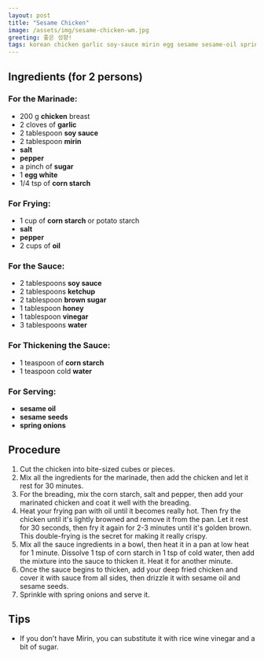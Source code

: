```yaml
---
layout: post
title: "Sesame Chicken"
image: /assets/img/sesame-chicken-wm.jpg
greeting: 좋은 성향!
tags: korean chicken garlic soy-sauce mirin egg sesame sesame-oil spring-onion
---
```


## Ingredients (for 2 persons)

### For the Marinade:

 - 200 g __chicken__ breast
 - 2 cloves of __garlic__
 - 2 tablespoon __soy sauce__
 - 2 tablespoon __mirin__ 
 - __salt__
 - __pepper__
 - a pinch of __sugar__
 - 1 __egg white__
 - 1/4 tsp of __corn starch__
 
### For Frying:
 - 1 cup of __corn starch__ or potato starch
 - __salt__ 
 - __pepper__
 - 2 cups of __oil__
 
### For the Sauce:
 - 2 tablespoons __soy sauce__
 - 2 tablespoons __ketchup__
 - 2 tablespoon __brown sugar__
 - 1 tablespoon __honey__
 - 1 tablespoon __vinegar__
 - 3 tablespoons __water__
 
### For Thickening the Sauce:

 - 1 teaspoon of __corn starch__
 - 1 teaspoon cold __water__
 
### For Serving:

 - __sesame oil__
 - __sesame seeds__
 - __spring onions__
 
## Procedure

 1. Cut the chicken into bite-sized cubes or pieces.
 1. Mix all the ingredients for the marinade, then add the chicken and let it rest for 30 minutes.
 1. For the breading, mix the corn starch, salt and pepper, then add your marinated chicken and coat it well with the breading.
 1. Heat your frying pan with oil until it becomes really hot. Then fry the chicken until it's lightly browned and remove it from the pan. Let it rest for 30 seconds, then fry it again for 2-3 minutes until it's golden brown. This double-frying is the secret for making it really crispy.
 1. Mix all the sauce ingredients in a bowl, then heat it in a pan at low heat for 1 minute. Dissolve 1 tsp of corn starch in 1 tsp of cold water, then add the mixture into the sauce to thicken it. Heat it for another minute. 
 1. Once the sauce begins to thicken, add your deep fried chicken and cover it with sauce from all sides, then drizzle it with sesame oil and sesame seeds.
 1. Sprinkle with spring onions and serve it.
 
## Tips

 - If you don't have Mirin, you can substitute it with rice wine vinegar and a bit of sugar.
 
